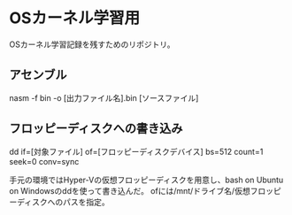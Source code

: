 # OSカーネル学習用

OSカーネル学習記録を残すためのリポジトリ。

## アセンブル
nasm -f bin -o [出力ファイル名].bin [ソースファイル]

## フロッピーディスクへの書き込み
dd if=[対象ファイル] of=[フロッピーディスクデバイス] bs=512 count=1 seek=0 conv=sync

手元の環境ではHyper-Vの仮想フロッピーディスクを用意し、bash on Ubuntu on Windowsのddを使って書き込んだ。
ofには/mnt/ドライブ名/仮想フロッピーディスクへのパスを指定。
